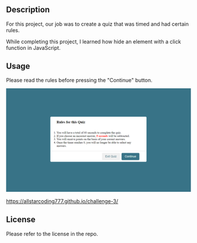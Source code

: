 # <beginner-coding quiz>

## Description

For this project, our job was to create a quiz that was timed and had certain rules. 


While completing this project, I learned how hide an element with a click function in JavaScript. 

## Usage

Please read the rules before pressing the "Continue" button.

![quiz rules screenshot](assets/images/quiz-rules.png)

https://allstarcoding777.github.io/challenge-3/

## License

Please refer to the license in the repo.